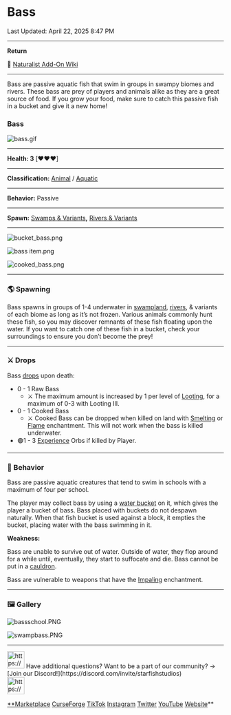 # Bass

Last Updated: April 22, 2025 8:47 PM

---

**Return**

🐻 [Naturalist Add-On Wiki](https://www.notion.so/1a7a9a61c3f1800c8e32e893d6e7f430?pvs=21)

---

Bass are passive aquatic fish that swim in groups in swampy biomes and rivers. These bass are prey of players and animals alike as they are a great source of food. If you grow your food, make sure to catch this passive fish in a bucket and give it a new home!

<aside>

### **Bass**

![bass.gif](Bass%201dd816019a9f81379eecf7c25ed7e23f/bass.gif)

---

**Health: 3** [♥️♥️♥️]

---

**Classification:** [Animal](https://minecraft.fandom.com/wiki/Animal) / [Aquatic](https://minecraft.fandom.com/wiki/Aquatic)

---

**Behavior:** Passive

---

**Spawn:** [Swamps & Variants](https://minecraft.fandom.com/wiki/Swamp)**,** [Rivers & Variants](https://minecraft.fandom.com/wiki/River)

---

![bucket_bass.png](Bass%201dd816019a9f81379eecf7c25ed7e23f/bucket_bass.png)

![bass item.png](Bass%201dd816019a9f81379eecf7c25ed7e23f/bass_item.png)

![cooked_bass.png](Bass%201dd816019a9f81379eecf7c25ed7e23f/cooked_bass.png)

</aside>

---

### 🌎 Spawning

Bass spawns in groups of 1-4 underwater in [swampland](https://minecraft.fandom.com/wiki/Swamp), [rivers](https://minecraft.fandom.com/wiki/River), & variants of each biome as long as it’s not frozen. Various animals commonly hunt these fish, so you may discover remnants of these fish floating upon the water. If you want to catch one of these fish in a bucket, check your surroundings to ensure you don’t become the prey!

---

### ⚔️ Drops

Bass [drops](https://minecraft.fandom.com/wiki/Drops) upon death:

- 0 - 1 Raw Bass
    - ⚔️ The maximum amount is increased by 1 per level of [Looting](https://minecraft.fandom.com/wiki/Looting), for a maximum of 0-3 with Looting III.
- 0 - 1 Cooked Bass
    - ⚔️ Cooked Bass can be dropped when killed on land with [Smelting](https://minecraft.fandom.com/wiki/Fire_Aspect) or [Flame](https://minecraft.fandom.com/wiki/Flame) enchantment. This will not work when the bass is killed underwater.
- 🟢1 - 3 [Experience](https://minecraft.fandom.com/wiki/Experience) Orbs if killed by Player.

---

### 🧠 Behavior

Bass are passive aquatic creatures that tend to swim in schools with a maximum of four per school.

The player may collect bass by using a [water bucket](https://minecraft.fandom.com/wiki/Water_bucket) on it, which gives the player a bucket of bass. Bass placed with buckets do not despawn naturally. When that fish bucket is used against a block, it empties the bucket, placing water with the bass swimming in it.

**Weakness:**

Bass are unable to survive out of water. Outside of water, they flop around for a while until, eventually, they start to suffocate and die. Bass cannot be put in a [cauldron](https://minecraft.fandom.com/wiki/Cauldron).

Bass are vulnerable to weapons that have the [Impaling](Bass%201dd816019a9f81379eecf7c25ed7e23f.md) enchantment.

---

### 🖼️ Gallery

![bassschool.PNG](Bass%201dd816019a9f81379eecf7c25ed7e23f/bassschool.png)

![swampbass.PNG](Bass%201dd816019a9f81379eecf7c25ed7e23f/swampbass.png)

---

<aside>
<img src="https://www.notion.so/icons/headset_red.svg" alt="https://www.notion.so/icons/headset_red.svg" width="40px" /> Have additional questions? Want to be a part of our community? → [Join our Discord!](https://discord.com/invite/starfishstudios)

</aside>

<aside>
<img src="https://www.notion.so/icons/star_red.svg" alt="https://www.notion.so/icons/star_red.svg" width="40px" />

[**Marketplace](https://www.minecraft.net/en-us/marketplace/creator?name=Starfish%20Studios)      [CurseForge](https://www.curseforge.com/members/starfish_studios/projects)      [TikTok](https://www.tiktok.com/@starfishstudios)      [Instagram](https://www.instagram.com/starfishstudiosinc/)      [Twitter](https://twitter.com/starfishstudios)      [YouTube](https://www.youtube.com/@starfishstudios)      [Website](https://starfish-studios.com/)**

</aside>